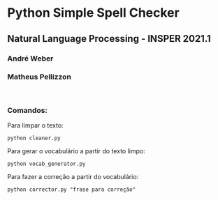 # Python Simple Spell Checker
## Natural Language Processing - INSPER 2021.1

### André Weber
### Matheus Pellizzon


<br>

### Comandos:
Para limpar o texto:
```
python cleaner.py
```
Para gerar o vocabulário a partir do texto limpo:
```
python vocab_generator.py
```
Para fazer a correção a partir do vocabulário:
```
python corrector.py "frase para correção"
```